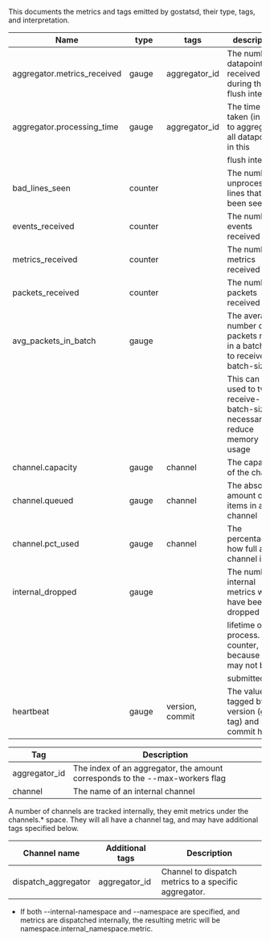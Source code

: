 This documents the metrics and tags emitted by gostatsd, their type, tags, and interpretation.

| Name                         | type    | tags            | description
| ---------------------------- | ------- | --------------- | -----------
| aggregator.metrics_received  | gauge   | aggregator_id   | The number of datapoints received during the flush interval
| aggregator.processing_time   | gauge   | aggregator_id   | The time taken (in ms) to aggregate all datapoints in this
|                              |         |                 | flush interval
| bad_lines_seen               | counter |                 | The number of unprocessable lines that have been seen
| events_received              | counter |                 | The number of events received
| metrics_received             | counter |                 | The number of metrics received
| packets_received             | counter |                 | The number of packets received
| avg_packets_in_batch         | gauge   |                 | The average number of packets read in a batch (up to receive-batch-size).
|                              |         |                 | This can be used to tweak receive-batch-size if necessary to reduce memory usage
| channel.capacity             | gauge   | channel         | The capacity of the channel
| channel.queued               | gauge   | channel         | The absolute amount of items in a channel
| channel.pct_used             | gauge   | channel         | The percentage of how full a channel is
| internal_dropped             | gauge   |                 | The number of internal metrics which have been dropped in the
|                              |         |                 | lifetime of the process.  Not a counter, because it may not be
|                              |         |                 | submitted.
| heartbeat                    | gauge   | version, commit | The value 0, tagged by the version (git tag) and short commit hash


| Tag           | Description
| ------------- | -----------
| aggregator_id | The index of an aggregator, the amount corresponds to the --max-workers flag
| channel       | The name of an internal channel


A number of channels are tracked internally, they emit metrics under the channels.* space.  They will all have a
channel tag, and may have additional tags specified below.

| Channel name        | Additional tags | Description
| ------------------- | --------------- | -----------
| dispatch_aggregator | aggregator_id   | Channel to dispatch metrics to a specific aggregator.


- If both --internal-namespace and --namespace are specified, and metrics are dispatched internally, the resulting
  metric will be namespace.internal_namespace.metric.
